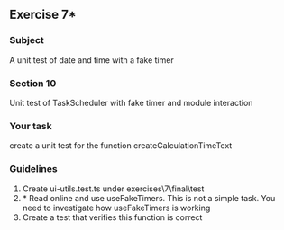 <h2>Exercise 7*</h2>

<h3>Subject</h3> 
A unit test of date and time with a fake timer

<h3>Section 10</h3>
Unit test of TaskScheduler with fake timer and module interaction


<h3>Your task</h3>
create a unit test for the function createCalculationTimeText


<h3>Guidelines</h3>
<ol>
<li>Create ui-utils.test.ts under exercises\7\final\test</li>
<li>* Read online and use useFakeTimers. This is not a simple task. You need to investigate how useFakeTimers is working</li>
<li>Create a test that verifies this function is correct</li>
</ol>
